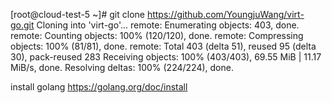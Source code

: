 [root@cloud-test-5 ~]# git clone https://github.com/YoungjuWang/virt-go.git
Cloning into 'virt-go'...
remote: Enumerating objects: 403, done.
remote: Counting objects: 100% (120/120), done.
remote: Compressing objects: 100% (81/81), done.
remote: Total 403 (delta 51), reused 95 (delta 30), pack-reused 283
Receiving objects: 100% (403/403), 69.55 MiB | 11.17 MiB/s, done.
Resolving deltas: 100% (224/224), done.

install golang
https://golang.org/doc/install


